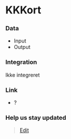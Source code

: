 # KKKort

### Data

- Input
- Output

### Integration

Ikke integreret

### Link

- ?

### Help us stay updated

> [Edit](https://github.com/FMDatahub/Portal/blob/main/docs/Fagsystemer/KKKort/index.md)
